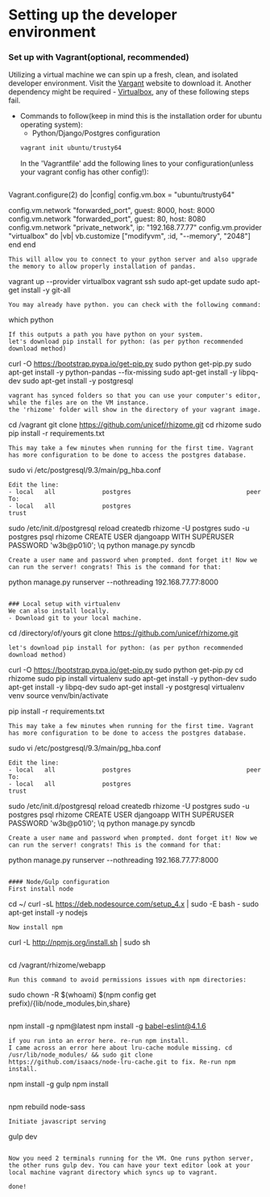 # Setting up the developer environment

### Set up with Vagrant(optional, recommended)
Utilizing a virtual machine we can spin up a fresh, clean, and isolated developer environment. Visit the [Vargant](https://www.vagrantup.com/) website to download it. Another dependency might be required - [Virtualbox](https://www.virtualbox.org/wiki/Downloads), any of these following steps fail.
* Commands to follow(keep in mind this is the installation order for ubuntu operating system):
  - Python/Django/Postgres configuration
  ```bash
  vagrant init ubuntu/trusty64
  ```
  In the 'Vagrantfile' add the following lines to your configuration(unless your vagrant config has other config!):
  ```
Vagrant.configure(2) do |config|
  config.vm.box = "ubuntu/trusty64"

  config.vm.network "forwarded_port", guest: 8000, host: 8000
  config.vm.network "forwarded_port", guest: 80, host: 8080
  config.vm.network "private_network", ip: "192.168.77.77"
  config.vm.provider "virtualbox" do |vb|
    vb.customize ["modifyvm", :id, "--memory", "2048"]
  end
end
  ```
  This will allow you to connect to your python server and also upgrade the memory to allow properly installation of pandas.
  ```
  vagrant up --provider virtualbox
  vagrant ssh
  sudo apt-get update
  sudo apt-get install -y git-all
  ```
  You may already have python. you can check with the following command:
  ```
  which python
  ```
  If this outputs a path you have python on your system.
  let's download pip install for python: (as per python recommended download method)
  ```
  curl -O https://bootstrap.pypa.io/get-pip.py
  sudo python get-pip.py
  sudo apt-get install -y python-pandas --fix-missing
  sudo apt-get install -y libpq-dev
  sudo apt-get install -y postgresql
  ```
  vagrant has synced folders so that you can use your computer's editor, while the files are on the VM instance.
  the 'rhizome' folder will show in the directory of your vagrant image.
  ```
  cd /vagrant
  git clone https://github.com/unicef/rhizome.git
  cd rhizome
  sudo pip install -r requirements.txt
  ```
  This may take a few minutes when running for the first time. Vagrant has more configuration to be done to access the postgres database.
  ```
  sudo vi /etc/postgresql/9.3/main/pg_hba.conf
  ```
  Edit the line:
  - local   all             postgres                                peer
  To:
  - local   all             postgres                                trust
  ```
  sudo /etc/init.d/postgresql reload
  createdb rhizome -U postgres
  sudo -u postgres psql rhizome
  CREATE USER djangoapp WITH SUPERUSER PASSWORD 'w3b@p01i0';
  \q
  python manage.py syncdb
  ```
  Create a user name and password when prompted. dont forget it! Now we can run the server! congrats! This is the command for that:
  ```
  python manage.py runserver --nothreading 192.168.77.77:8000
  ```

### Local setup with virtualenv
We can also install locally.
- Download git to your local machine.
  ```
  cd /directory/of/yours
  git clone https://github.com/unicef/rhizome.git
  ```
  let's download pip install for python: (as per python recommended download method)
  ```
  curl -O https://bootstrap.pypa.io/get-pip.py
  sudo python get-pip.py
  cd rhizome
  sudo pip install virtualenv
  sudo apt-get install -y python-dev
  sudo apt-get install -y libpq-dev
  sudo apt-get install -y postgresql
  virtualenv venv
  source venv/bin/activate

  pip install -r requirements.txt
  ```
  This may take a few minutes when running for the first time. Vagrant has more configuration to be done to access the postgres database.
  ```
  sudo vi /etc/postgresql/9.3/main/pg_hba.conf
  ```
  Edit the line:
  - local   all             postgres                                peer
  To:
  - local   all             postgres                                trust
  ```
  sudo /etc/init.d/postgresql reload
  createdb rhizome -U postgres
  sudo -u postgres psql rhizome
  CREATE USER djangoapp WITH SUPERUSER PASSWORD 'w3b@p01i0';
  \q
  python manage.py syncdb
  ```
  Create a user name and password when prompted. dont forget it! Now we can run the server! congrats! This is the command for that:
  ```
  python manage.py runserver --nothreading 192.168.77.77:8000
  ```

#### Node/Gulp configuration
  First install node
  ```
  cd ~/
  curl -sL https://deb.nodesource.com/setup_4.x | sudo -E bash -
  sudo apt-get install -y nodejs
  ```
  Now install npm
  ```
  curl -L http://npmjs.org/install.sh | sudo sh
  ```
  ```
  cd /vagrant/rhizome/webapp
  ```
  Run this command to avoid permissions issues with npm directories:
  ```
  sudo chown -R $(whoami) $(npm config get prefix)/{lib/node_modules,bin,share}
  ```
  ```
  npm install -g npm@latest
  npm install -g babel-eslint@4.1.6
  ```
  if you run into an error here. re-run npm install.
  I came across an error here about lru-cache module missing. cd /usr/lib/node_modules/ && sudo git clone https://github.com/isaacs/node-lru-cache.git to fix. Re-run npm install.

  ```
  npm install -g gulp
  npm install
  ```
  ```
  npm rebuild node-sass
  ```
  Initiate javascript serving
  ```
  gulp dev
  ```

  Now you need 2 terminals running for the VM. One runs python server, the other runs gulp dev. You can have your text editor look at your local machine vagrant directory which syncs up to vagrant.

  done!